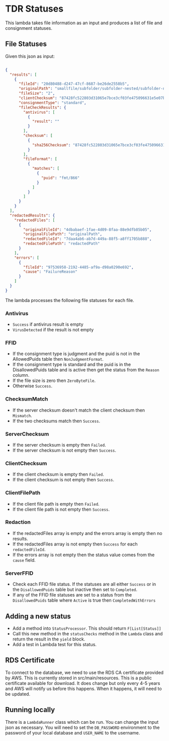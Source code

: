 # TDR Statuses

This lambda takes file information as an input and produces a list of file and consignment statuses.

## File Statuses

Given this json as input:
```json

{
  "results": [
    {
      "fileId": "20d80488-d247-47cf-8687-be26de2558b5",
      "originalPath": "smallfile/subfolder/subfolder-nested/subfolder-nested-1.txt",
      "fileSize": "2",
      "clientChecksum": "87428fc522803d31065e7bce3cf03fe475096631e5e07bbd7a0fde60c4cf25c7",
      "consignmentType": "standard",
      "fileCheckResults": {
        "antivirus": [
          {
            "result": ""
          }
        ],
        "checksum": [
          {
            "sha256Checksum": "87428fc522803d31065e7bce3cf03fe475096631e5e07bbd7a0fde60c4cf25c7"
          }
        ],
        "fileFormat": [
          {
            "matches": [
              {
                "puid": "fmt/866"
              }
            ]
          }
        ]
      }
    }
  ],
  "redactedResults": {
    "redactedFiles": [
      {
        "originalFileId": "4dbabaef-1fae-4d09-8faa-88e9dfb85b05",
        "originalFilePath": "originalPath",
        "redactedFileId": "7daa4ab6-ab7d-449a-88f5-a8ff1705b888",
        "redactedFilePath": "redactedPath"
      }
    ],
    "errors": [
      {
        "fileId": "97536958-2192-4485-af9a-d98a0290e692",
        "cause": "FailureReason"
      }
    ]
  }
}
```

The lambda processes the following file statuses for each file.

### Antivirus
* `Success` if antivirus result is empty
* `VirusDetected` if the result is not empty

### FFID
* If the consignment type is judgment and the puid is not in the AllowedPuids table then `NonJudgmentFormat`.
* If the consignment type is standard and the puid is in the DisallowedPuids table and is active then get the status from the `Reason` column.
* If the file size is zero then `ZeroByteFile`.
* Otherwise `Success`.

### ChecksumMatch
* If the server checksum doesn't match the client checksum then `Mismatch`.
* If the two checksums match then `Success`.

### ServerChecksum
* If the server checksum is empty then `Failed`.
* If the server checksum is not empty then `Success`.

### ClientChecksum
* If the client checksum is empty then `Failed`.
* If the client checksum is not empty then `Success`.

### ClientFilePath
* If the client file path is empty then `Failed`.
* If the client file path is not empty then `Success`.

### Redaction
* If the redactedFiles array is empty and the errors array is empty then no results.
* If the redactedFiles array is not empty then `Success` for each `redactedFileId`.
* If the errors array is not empty then the status value comes from the `cause` field.

### ServerFFID
* Check each FFID file status. If the statuses are all either `Success` or in the `DisallowedPuids` table but inactive then set to `Completed`.
* If any of the FFID file statuses are set to a status from the `DisallowedPuids` table where `Active` is true then `CompletedWithErrors`

## Adding a new status
* Add a method into `StatusProcessor`. This should return `F[List[Status]]`
* Call this new method in the `statusChecks` method in the `Lambda` class and return the result in the `yield` block.
* Add a test in Lambda test for this status.

## RDS Certificate
To connect to the database, we need to use the RDS CA certificate provided by AWS. 
This is currently stored in src/main/resources. This is a public certificate available for download. It does change but only every 4-5 years and AWS will notify us before this happens. 
When it happens, it will need to be updated. 

## Running locally
There is a `LambdaRunner` class which can be run. You can change the input json as necessary.
You will need to set the `DB_PASSWORD` environment to the password of your local database and `USER_NAME` to the username. 
